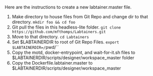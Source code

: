 Here are the instructions to create a new labtainer.master file.
1. Make directory to house files from Git Repo and change dir to that directory. `mkdir foo && cd foo`
2. Git pull the files in this headless-lite folder. `git clone  https://github.com/mfthomps/Labtainers.git`
3. Move to that directory.  `cd Labtainers`
4. Set $LABTAINERDIR to root of Git Repo Files. `export $LABTAINERDIR=/`pwd/``
5. Copy the motd, docker-entrypoint, and wait-for-it.sh files to $LABTAINERDIR/scripts/designer/workspace_master folder
6. Copy the Dockerfile.labtainer.master to $LABTAINERDIR/scripts/designer/workspace_master
